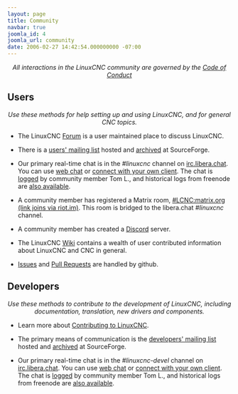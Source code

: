 ```yaml
---
layout: page
title: Community
navbar: true
joomla_id: 4
joomla_url: community
date: 2006-02-27 14:42:54.000000000 -07:00
---
```


<center><em>
All interactions in the LinuxCNC community are governed by the <a href="/CODE_OF_CONDUCT/">Code of Conduct</a>
</em></center>

## Users

<center><em>
Use these methods for help setting up and using LinuxCNC, and for general
CNC topics.
</em></center>

* The LinuxCNC [Forum](https://forum.linuxcnc.org/) is a user maintained
  place to discuss LinuxCNC.

* There is a [users' mailing
  list](http://lists.sourceforge.net/lists/listinfo/emc-users) hosted
  and [archived](https://sourceforge.net/p/emc/mailman/emc-users/)
  at SourceForge.

* Our primary real-time chat is in the *#linuxcnc* channel on [irc.libera.chat](https://libera.chat).
  You can use [web chat](https://web.libera.chat/#linuxcnc) or
  [connect with your own client](https://libera.chat/guides/connect).
  The chat is [logged](http://tom-itx.no-ip.biz:81/~tom-itx/irc/libera/logs/%23linuxcnc/index.html) by community member Tom L., and historical logs from freenode are [also available](http://tom-itx.no-ip.biz:81/~tom-itx/irc/logs/%23linuxcnc/index.html).
  
* A community member has registered a Matrix room, [#LCNC:matrix.org (link joins via riot.im)](https://riot.im/app/#/room/#LCNC:matrix.org). This room is bridged to the libera.chat *#linuxcnc* channel.

* A community member has created a [Discord](https://discord.gg/X3zKzhc) server.

* The LinuxCNC [Wiki](http://wiki.linuxcnc.org/cgi-bin/emcinfo.pl)
  contains a wealth of user contributed information about LinuxCNC and
  CNC in general.

* [Issues](https://github.com/LinuxCNC/linuxcnc/issues) and [Pull Requests](https://github.com/LinuxCNC/linuxcnc/pulls) are handled by github.


## Developers

<center><em>
Use these methods to contribute to the development of LinuxCNC, including
documentation, translation, new drivers and components.
</em></center>

* Learn more about [Contributing to
LinuxCNC](/docs/html/code/contributing-to-linuxcnc.html).

* The primary means of communication is the [developers' mailing
  list](http://lists.sourceforge.net/lists/listinfo/emc-developers) hosted
  and [archived](https://sourceforge.net/p/emc/mailman/emc-developers/)
  at SourceForge.

* Our primary real-time chat is in the *#linuxcnc-devel* channel on [irc.libera.chat](https://libera.chat).
  You can use [web chat](https://web.libera.chat/) or
  [connect with your own client](https://libera.chat/guides/connect).
  The chat is [logged](http://tom-itx.no-ip.biz:81/~tom-itx/irc/libera/logs/%23linuxcnc-devel/index.html) by community member Tom L., and historical logs from freenode are [also available](http://tom-itx.no-ip.biz:81/~tom-itx/irc/logs/%23linuxcnc-devel/index.html).
